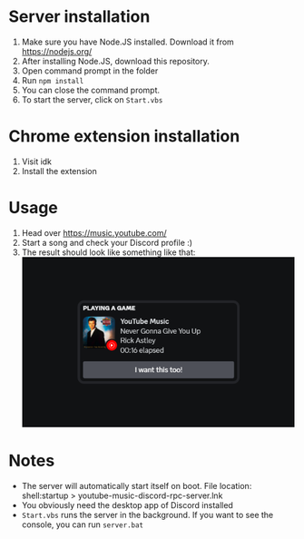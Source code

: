 # Server installation
1) Make sure you have Node.JS installed. Download it from https://nodejs.org/
2) After installing Node.JS, download this repository.
3) Open command prompt in the folder
4) Run `npm install`
5) You can close the command prompt.
5) To start the server, click on `Start.vbs`

# Chrome extension installation
1) Visit idk
2) Install the extension

# Usage
1) Head over https://music.youtube.com/
2) Start a song and check your Discord profile :)
3) The result should look like something like that:
![Example image](Example.png)

# Notes
- The server will automatically start itself on boot. File location: shell:startup > youtube-music-discord-rpc-server.lnk
- You obviously need the desktop app of Discord installed
- `Start.vbs` runs the server in the background. If you want to see the console, you can run `server.bat`